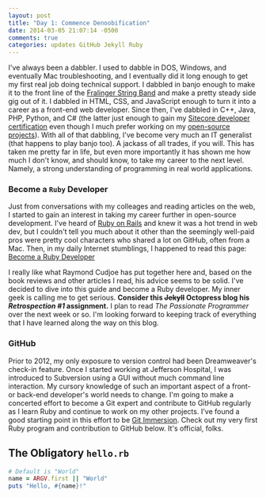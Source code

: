 ```yaml
---
layout: post
title: "Day 1: Commence Denoobification"
date: 2014-03-05 21:07:14 -0500
comments: true
categories: updates GitHub Jekyll Ruby
---
```

I've always been a dabbler. I used to dabble in DOS, Windows, and eventually Mac troubleshooting, and I eventually did it long enough to get my first real job doing technical support. I dabbled in banjo enough to make it to the front line of the [Fralinger String Band](http://fralinger.org) and make a pretty steady side gig out of it. I dabbled in HTML, CSS, and JavaScript enough to turn it into a career as a front-end web developer. Since then, I've dabbled in C++, Java, PHP, Python, and C# (the latter just enough to gain my [Sitecore developer certification](http://brianhamburg.com/resume/) even though I much prefer working on my [open-source projects](http://github.com/bhamburg)). With all of that dabbling, I've become very much an IT generalist (that happens to play banjo too). A jackass of all trades, if you will. This has taken me pretty far in life, but even more importantly it has shown me how much I don't know, and should know, to take my career to the next level. Namely, a strong understanding of programming in real world applications.

### Become a `Ruby` Developer

Just from conversations with my colleages and reading articles on the web, I started to gain an interest in taking my career further in open-source development. I've heard of [Ruby on Rails](http://rubyonrails.org/) and knew it was a hot trend in web dev, but I couldn't tell you much about it other than the seemingly well-paid pros were pretty cool characters who shared a lot on GitHub, often from a Mac. Then, in my daily Internet stumblings, I happened to read this page: [Become a Ruby Developer](http://rubycon.rkcudjoe.com/become-a-ruby-developer/)

I really like what Raymond Cudjoe has put together here and, based on the book reviews and other articles I read, his advice seems to be solid. I've decided to dive into this guide and become a Ruby developer. My inner geek is calling me to get serious. **Consider this ~~Jekyll~~ Octopress blog his *Retrospection #1* assignment.** I plan to read *The Passionate Programmer* over the next week or so. I'm looking forward to keeping track of everything that I have learned along the way on this blog.

### GitHub

Prior to 2012, my only exposure to version control had been Dreamweaver's check-in feature. Once I started working at Jefferson Hospital, I was introduced to Subversion using a GUI without much command line interaction. My cursory knowledge of such an important aspect of a front- or back-end developer's world needs to change. I'm going to make a concerted effort to become a Git expert and contribute to GitHub regularly as I learn Ruby and continue to work on my other projects. I've found a good starting point in this effort to be [Git Immersion](http://gitimmersion.com/). Check out my very first Ruby program and contribution to GitHub below. It's official, folks.

## The Obligatory `hello.rb`

```ruby hello.rb
# Default is "World"
name = ARGV.first || "World"
puts "Hello, #{name}!"
```